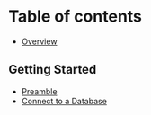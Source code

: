 # Table of contents

* [Overview](README.md)

## Getting Started

* [Preamble](getting-started/preamble.md)
* [Connect to a Database](getting-started/connect-to-a-database.md)
